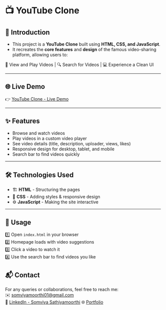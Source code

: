 # 📺 YouTube Clone

## 🚀 Introduction
- This project is a **YouTube Clone** built using **HTML, CSS, and JavaScript**.  
- It recreates the **core features** and **design** of the famous video-sharing platform, allowing users to:

🎥 View and Play Videos | 🔍 Search for Videos | 💻 Experience a Clean UI  

---

## 🌐 Live Demo
👉 [YouTube Clone - Live Demo](https://youtube-cloneproj.netlify.app/)

---

## ✨ Features
-  Browse and watch videos  
- Play videos in a custom video player  
- See video details (title, description, uploader, views, likes)  
- Responsive design for desktop, tablet, and mobile  
- Search bar to find videos quickly  

---

## 🛠️ Technologies Used
- 🏗️ **HTML** - Structuring the pages
- 🎨 **CSS** - Adding styles & responsive design
- ⚙️ **JavaScript** - Making the site interactive

---

## 📖 Usage
1️⃣ Open `index.html` in your browser  
2️⃣ Homepage loads with video suggestions  
3️⃣ Click a video to watch it  
4️⃣ Use the search bar to find videos you like


## 📬 Contact
For any queries or collaborations, feel free to reach me:  
✉️ somviyamoorthi01@gmail.com  
🔗  [LinkedIn - Somviya Sathiyamoorthi](https://www.linkedin.com/in/somviya-sathiyamoorthi)
🌐 [Portfolio](https://somiya-portfolio.netlify.app/)


